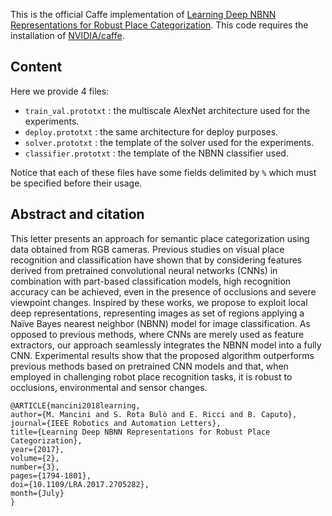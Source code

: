 This is the official Caffe implementation of [Learning  Deep  NBNN  Representations  for  Robust  Place  Categorization](https://ieeexplore.ieee.org/document/7930504/). 
This code requires the installation of [NVIDIA/caffe](https://github.com/BVLC/caffe).

## Content

Here we provide 4 files:

* `train_val.prototxt` : the multiscale AlexNet architecture used for the experiments.
* `deploy.prototxt` : the same architecture for deploy purposes.
* `solver.prototxt` : the template of the solver used for the experiments.
* `classifier.prototxt` : the template of the NBNN classifier used.

Notice that each of these files have some fields delimited by `%` which must be specified before their usage.


## Abstract and citation

This letter presents an approach for semantic place categorization using data obtained from RGB cameras. Previous studies on visual place recognition and classification have shown that by considering features derived from pretrained convolutional neural networks (CNNs) in combination with part-based classification models, high recognition accuracy can be achieved, even in the presence of occlusions and severe viewpoint changes. Inspired by these works, we propose to exploit local deep representations, representing images as set of regions applying a Naïve Bayes nearest neighbor (NBNN) model for image classification. As opposed to previous methods, where CNNs are merely used as feature extractors, our approach seamlessly integrates the NBNN model into a fully CNN. Experimental results show that the proposed algorithm outperforms previous methods based on pretrained CNN models and that, when employed in challenging robot place recognition tasks, it is robust to occlusions, environmental and sensor changes.

    @ARTICLE{mancini2018learning,
	author={M. Mancini and S. Rota Bulò and E. Ricci and B. Caputo},
	journal={IEEE Robotics and Automation Letters},
	title={Learning Deep NBNN Representations for Robust Place Categorization},
	year={2017},
	volume={2},
	number={3},
	pages={1794-1801},
	doi={10.1109/LRA.2017.2705282},
	month={July}
    }



